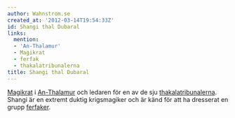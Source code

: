 ```yaml
---
author: Wahnstrom.se
created_at: '2012-03-14T19:54:33Z'
id: Shangi thal Dubaral
links:
  mention:
  - 'An-Thalamur'
  - Magikrat
  - ferfak
  - thakalatribunalerna
title: Shangi thal Dubaral
---
```


[Magikrat] i [An-Thalamur] och ledaren för en av de sju [thakalatribunalerna]. Shangi är en extremt
duktig krigsmagiker och är känd för att ha dresserat en grupp [ferfaker].

  [Magikrat]: Magikrat
  [An-Thalamur]: An-Thalamur
  [thakalatribunalerna]: thakalatribunalerna
  [ferfaker]: ferfak